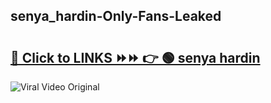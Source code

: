 
 ## senya_hardin-Only-Fans-Leaked

# <h2><a href="https://clipsfans.com/senya_hardin&ref=git">🔗 Click to LINKS ⏩⏩ 👉 🟢 senya hardin </a></h2>

<a href="https://clipsfans.com/senya_hardin&ref=git" rel="nofollow" data-target="animated-image.originalLink"><img src="https://i.ibb.co.com/xMMVF88/686577567.gif" alt="Viral Video Original" style="max-width: 100%; display: inline-block;" data-target="animated-image.originalImage"></a>
